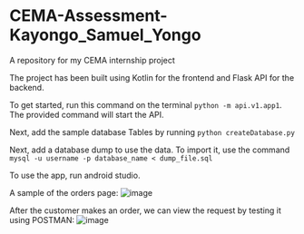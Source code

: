 # CEMA-Assessment-Kayongo_Samuel_Yongo
A repository for my CEMA internship project

The project has been built using Kotlin for the frontend and Flask API for the backend.

To get started, run this command on the terminal `python -m api.v1.app1`. The provided command will
start the API.

Next, add the sample database Tables by running `python createDatabase.py`

Next, add a database dump to use the data. To import it,
use the command `mysql -u username -p database_name < dump_file.sql`

To use the app, run android studio.

A sample of the orders page:
![image](https://github.com/KayongoYongo/CEMA-Assessment-Kayongo_Samuel_Yongo/assets/111020589/6e140389-9345-4c1f-9288-67b9259f0de6)

After the customer makes an order, we can view the request by testing it using POSTMAN:
![image](https://github.com/KayongoYongo/CEMA-Assessment-Kayongo_Samuel_Yongo/assets/111020589/e4ecb7c1-eb05-4538-b2e4-43636d7ec9b2)